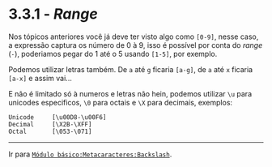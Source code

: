 # 3.3.1 - *Range*
Nos tópicos anteriores você já deve ter visto algo como `[0-9]`, nesse caso, a expressão captura os número de 0 à 9, isso é possível por conta do *range* (`-`), poderiamos pegar do 1 até o 5 usando `[1-5]`, por exemplo.

Podemos utilizar letras também. De `a` até `g` ficaria `[a-g]`, de `a` até `x` ficaria `[a-x]` e assim vai...

E não é limitado só à numeros e letras não hein, podemos utilizar `\u` para unicodes especificos, `\0` para octais e `\X` para decimais, exemplos:

```
Unicode     [\u00D8-\u00F6]
Decimal     [\X2B-\XFF]
Octal       [\053-\071]
```

---

Ir para [`Módulo básico:Metacaracteres:Backslash`](backslash.md).
